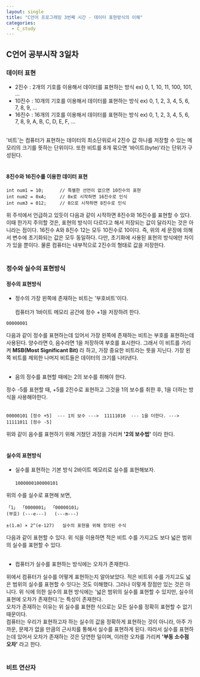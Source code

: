 ```yaml
---
layout: single
title: "C언어 프로그래밍 3번째 시간 - 데이터 표현방식의 이해"
categories:
  - C_study
---
```


## C언어 공부시작 3일차

### 데이터 표현

* 2진수 : 2개의 기호를 이용해서 데이터를 표현하는 방식          ex) 0, 1, 10, 11, 100, 101, ...
* 10진수 : 10개의 기호를 이용해서 데이터를 표현하는 방식        ex) 0, 1, 2, 3, 4, 5, 6, 7, 8, 9, ...
* 16진수 : 16개의 기호를 이용해서 데이터를 표현하는 방식        ex) 0, 1, 2, 3, 4, 5, 6, 7, 8, 9, A, B, C, D, E, F, ...
<br> <br>

'비트'는 컴퓨터가 표현하는 데이터의 최소단위로서 2진수 값 하나를 저장할 수 있는 메모리의 크기를 뜻하는 단위이다. 또한 비트를 8개 묶으면 '바이트(byte)'라는 단위가 구성된다.
<br> <br>

#### 8진수와 16진수를 이용한 데이터 표현

```
int num1 = 10;      // 특별한 선언이 없으면 10진수의 표현
int num2 = 0xA;     // 0x로 시작하면 16진수로 인식
int num3 = 012;     // 0으로 시작하면 8진수로 인식
  ```

위 주석에서 언급하고 있듯이 다음과 같이 시작하면 8진수와 16진수를 표현할 수 있다. 이때 한가지 주의할 것은, 표현의 방식이 다르다고 해서 저장되는 값이 달라지는 것은 아니라는 점이다. 16진수 A와 8진수 12는 모두 10진수로 10이다. 즉, 위의 세 문장에 의해서 변수에 초기화되는 값은 모두 동일하다. 다만, 초기화에 사용된 표현의 방식에만 차이가 있을 뿐이다. 물론 컴퓨터는 내부적으로 2진수의 형태로 값을 저장한다.
<br> <br>

### 정수와 실수의 표현방식

#### 정수의 표현방식

* 정수의 가장 왼쪽에 존재하는 비트는 '부호비트'이다. <br> <br>
컴퓨터가 1바이트 메모리 공간에 정수 +1을 저장하려 한다. <br>
 
 ``
 00000001
  ``
  <br>
  
 다음과 같이 정수를 표현하는데 있어서 가장 왼쪽에 존재하는 비트는 부호를 표현하는데 사용된다. 양수라면 0, 음수라면 1을 저장하여 부호를 표시한다. 그래서 이 비트를 가리켜 **MSB(Most Significant Bit)** 라 하고, 가장 중요한 비트라는 뜻을 지닌다. 가장 왼쪽 비트를 제외한 나머지 비트들은 데이터의 크기를 나타낸다. <br> <br>

* 음의 정수를 표현할 때에는 2의 보수를 취해야 한다.

정수 -5를 표현할 때, +5를 2진수로 표현하고 그것을 1의 보수를 취한 후, 1을 더하는 방식을 사용해야한다. <br> <br>

```
00000101 [정수 +5]  --- 1의 보수 --->  11111010  --- 1을 더한다. --->  11111011 [정수 -5]
  ```
위와 같이 음수를 표현하기 위해 거쳤던 과정을 가리켜 **'2의 보수법'** 이라 한다. <br> <br>

#### 실수의 표현방식

* 실수를 표현하는 기본 방식
2바이트 메모리로 실수를 표현해보자. 
<br> <br>
``
1000000100000101
  ``
  
위의 수를 실수로 표현해 보면,
```
「1」 「0000001」 「00000101」
(부호) (---e---)   (---m---)

±(1.m) × 2^(e-127)   실수의 표현을 위해 정의된 수식
  ```
다음과 같이 표현할 수 있다. 위 식을 이용하면 적은 비트 수를 가지고도 보다 넓은 범위의 실수를 표현할 수 있다. <br> <br>

* 컴퓨터가 실수를 표현하는 방식에는 오차가 존재한다.

위에서 컴퓨터가 실수를 어떻게 표현하는지 알아보았다. 적은 비트위 수를 가지고도 넓은 범위의 실수를 표현할 수 잇다는 것도 이해했다. 그러나 이렇게 장점만 있는 것은 아니다. 위 식에 의한 실수의 표현 방식에는 '넓은 범위의 실수를 표현할 수 있지만, 실수의 표현에 오차가 존재한다.'는 특성이 존재한다. <br>
오차가 존재하는 이유는 위 실수를 표현한 식으로는 모든 실수를 정확히 표현할 수 없기 때문이다. <br>
컴퓨터는 우리가 표현하고자 하는 실수의 값을 정확하게 표현하는 것이 아니라, 아주 가까운, 문제가 없을 만큼의 근사치를 통해서 실수를 표현하게 된다. 따라서 실수를 표현하는데 있어서 오차가 존재하는 것은 당연한 일이며, 이러한 오차를 가리켜 **'부동 소수점 오차'** 라고 한다. <br> <br>

### 비트 연산자








